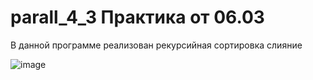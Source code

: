 # parall_4_3 Практика от 06.03
В данной программе реализован рекурсийная сортировка слияние

![image](https://github.com/cuber201/parall_4_3/assets/72391128/2fe6a58f-c2c2-479a-84cf-2185f64e1790)


